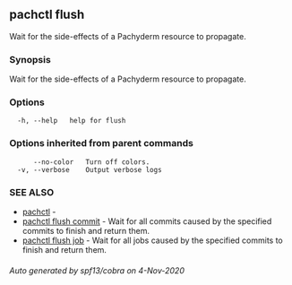 ## pachctl flush

Wait for the side-effects of a Pachyderm resource to propagate.

### Synopsis

Wait for the side-effects of a Pachyderm resource to propagate.

### Options

```
  -h, --help   help for flush
```

### Options inherited from parent commands

```
      --no-color   Turn off colors.
  -v, --verbose    Output verbose logs
```

### SEE ALSO

* [pachctl](pachctl.md)	 - 
* [pachctl flush commit](pachctl_flush_commit.md)	 - Wait for all commits caused by the specified commits to finish and return them.
* [pachctl flush job](pachctl_flush_job.md)	 - Wait for all jobs caused by the specified commits to finish and return them.

###### Auto generated by spf13/cobra on 4-Nov-2020
